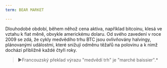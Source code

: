 ```yaml
---
term: BEAR MARKET

---
```

Dlouhodobé období, během něhož cena aktiva, například bitcoinu, klesá ve vztahu k fiat měně, obvykle americkému dolaru. Od svého zavedení v roce 2009 se zdá, že cykly medvědího trhu BTC jsou ovlivňovány halvingy, plánovanými událostmi, které snižují odměnu těžařů na polovinu a k nimž dochází přibližně každé čtyři roky.

> ►Francouzský překlad výrazu "medvědí trh" je "marché baissier".*